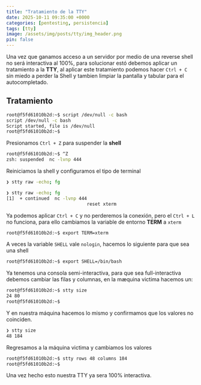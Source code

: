 ```yaml
---
title: "Tratamiento de la TTY"
date: 2025-10-11 09:35:00 +0000
categories: [pentesting, persistencia]
tags: [tty]
image: /assets/img/posts/tty/img_header.png
pin: false
---
```






Una vez que ganamos acceso a un servidor por medio de una reverse shell no será interactiva al 100%, para solucionar estó debemos aplicar un tratamiento a la **TTY**, al aplicar este tratamiento podemos hacer `Ctrl + C` sin miedo a perder la Shell y tambien limpiar la pantalla y tabular para el autocompletado.

## Tratamiento

```bash
root@f5fd61010b2d:~$ script /dev/null -c bash
script /dev/null -c bash
Script started, file is /dev/null
root@f5fd61010b2d:~$ 

```
Presionamos `Ctrl + Z` para suspender la **shell**

```bash
root@f5fd61010b2d:~$ ^Z
zsh: suspended  nc -lvnp 444
```

Reiniciamos la shell y configuramos el tipo de terminal

```bash
❯ stty raw -echo; fg
```

```bash
❯ stty raw -echo; fg
[1]  + continued  nc -lvnp 444
                              reset xterm

```
Ya podemos aplicar `Ctrl + C` y no perderemos la conexión, pero el `Ctrl + L` no funciona, para ello cambiamos la variable de entorno **TERM** a `xterm`

```bash
root@f5fd61010b2d:~$ export TERM=xterm
```

A veces la variable `SHELL` vale `nologin`, hacemos lo siguiente para que sea una shell

```bash
root@f5fd61010b2d:~$ export SHELL=/bin/bash
```

Ya tenemos una consola semi-interactiva, para que sea full-interactiva debemos cambiar las filas y columnas, en la mæquina victima hacemos un:


```bash
root@f5fd61010b2d:~$ stty size
24 80
root@f5fd61010b2d:~$ 
```
Y en nuestra máquina hacemos lo mismo y confirmamos que los valores no coinciden.

```bash
❯ stty size
48 184
```

Regresamos a la máquina victima y cambiamos los valores

```bash
root@f5fd61010b2d:~$ stty rows 48 columns 184        
root@f5fd61010b2d:~$ 
```
Una vez hecho esto nuestra TTY ya sera 100% interactiva.



